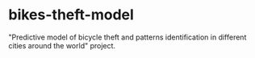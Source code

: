 # bikes-theft-model
"Predictive model of bicycle theft and patterns identification in different cities around the world" project.

